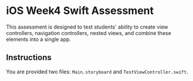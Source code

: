 # iOS Week4 Swift Assessment

This assessment is designed to test students' ability to create view controllers, navigation controllers, nested views, and combine these elements into a single app.

## Instructions

You are provided two files: `Main.storyboard` and `TestViewController.swift`.